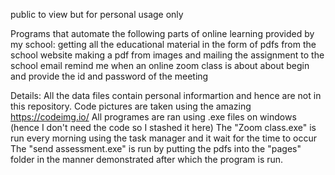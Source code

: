 public to view but for personal usage only

Programs that automate the following parts of online learning provided by my school:
	getting all the educational material in the form of pdfs from the school website
	making a pdf from images and mailing the assignment to the school email
	remind me when an online zoom class is about about begin and provide the id and password of the meeting

Details:
	All the data files contain personal informartion and hence are not in this repository.
	Code pictures are taken using the amazing https://codeimg.io/
	All programes are ran using .exe files on windows (hence I don't need the code so I stashed it here)
	The "Zoom class.exe" is run every morning using the task manager and it wait for the time to occur
	The  "send assessment.exe" is run by putting the pdfs into the "pages" folder in the manner demonstrated after which the program is run.
